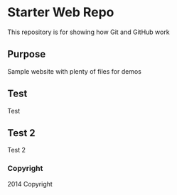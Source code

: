 # Starter Web Repo

This repository is for showing how Git and GitHub work

## Purpose

Sample website with plenty of files for demos

## Test

Test

## Test 2

Test 2

### Copyright

2014 Copyright